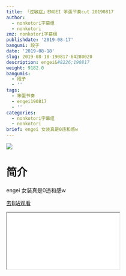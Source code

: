 ```yaml
---
title: 「过敏症」ENGEI 笨蛋节奏cut 20190817
author:
  - nonkotori字幕组
  - nonkotori
zmz: nonkotori字幕组
publishdate: '2019-08-17'
bangumi: 段子
date: '2019-08-18'
slug: 2019-08-18-190817-64280020
description: engei&#8226;190817
weight: 9182.0
bangumis:
  - 段子
  - ''
tags:
  - 笨蛋节奏
  - engei190817
  - ''
categories:
  - nonkotori字幕组
  - nonkotori
brief: engei 女装真是0违和感w
---
```

![](https://raw.githubusercontent.com/tcgriffith/owaraisite/master/static/tmpimg/e9f13fae5f1eb32117de337c194d52122f5f4724.jpg.480.jpg)
# 简介  
engei
女装真是0违和感w  

[去B站观看](https://www.bilibili.com/video/av64280020/)
<div class ="resp-container"><iframe class="testiframe" src="//player.bilibili.com/player.html?aid=64280020"", scrolling="no", allowfullscreen="true" > </iframe></div> 
